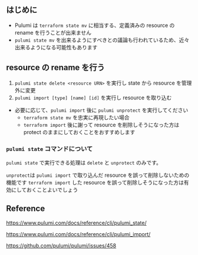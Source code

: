<!--
title:   Pulumi で resource の rename を行う方法
tags:    Infrastructure_as_code,Pulumi,infrastructure
id:      9ac8bf0c0b894a7e249a
private: false
-->
## はじめに

- Pulumi は `terraform state mv` に相当する、定義済みの resource の rename を行うことが出来ません
- `pulumi state mv` を出来るようにすべきとの議論も行われているため、近々出来るようになる可能性もあります

## resource の rename を行う

1. `pulumi state delete <resource URN>` を実行し state から resource を管理外に変更
1. `pulumi import [type] [name] [id]` を実行し resource を取り込む

- 必要に応じて、`pulumi import` 後に `pulumi unprotect` を実行してください
    - `terraform state mv` を忠実に再現したい場合
    - `terraform import` 後に謝って resource を削除しそうになった方は protect のままにしておくことをおすすめします

### `pulumi state` コマンドについて

`pulumi state` で実行できる処理は `delete` と `unprotect` のみです。

`unprotect`は `pulumi import` で取り込んだ resource を誤って削除しないための機能です
`terraform import` した resource を誤って削除しそうになった方は有効にしておくことよいでしょう

## Reference

https://www.pulumi.com/docs/reference/cli/pulumi_state/

https://www.pulumi.com/docs/reference/cli/pulumi_import/

https://github.com/pulumi/pulumi/issues/458
